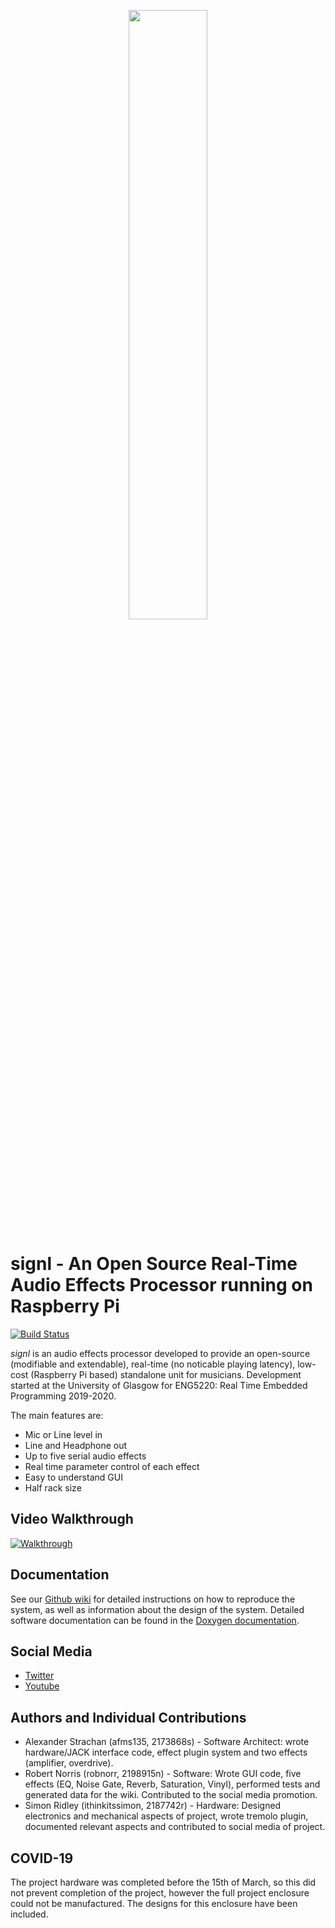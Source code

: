 <p align="center">
  <img src="https://raw.githubusercontent.com/afms135/signl/master/Media/Photo.jpg" width=50%>
</p>

# signl - An Open Source Real-Time Audio Effects Processor running on Raspberry Pi

[![Build Status](https://travis-ci.org/afms135/signl.svg?branch=master)](https://travis-ci.org/afms135/signl)

*signl* is an audio effects processor developed to provide an open-source (modifiable and extendable), real-time (no noticable playing latency), low-cost (Raspberry Pi based) standalone unit for musicians. Development started at the University of Glasgow for ENG5220: Real Time Embedded Programming 2019-2020.

The main features are:

* Mic or Line level in
* Line and Headphone out
* Up to five serial audio effects
* Real time parameter control of each effect
* Easy to understand GUI
* Half rack size

## Video Walkthrough

[![Walkthrough](https://github.com/afms135/signl/blob/master/Media/walthrough_icon.jpg)](https://youtu.be/WcyoIrp74zg)

## Documentation

See our [Github wiki](https://github.com/afms135/signl/wiki) for detailed instructions on how to reproduce the system, as well as information about the design of the system. Detailed software documentation can be found in the [Doxygen documentation](https://afms135.github.io/signl/).

## Social Media

- [Twitter](https://twitter.com/signlHW)
- [Youtube](https://www.youtube.com/channel/UChTp4nFLsnpuzNy29fdVIeA)

## Authors and Individual Contributions

- Alexander Strachan (afms135, 2173868s) - Software Architect:  wrote hardware/JACK interface code, effect plugin system and two effects (amplifier, overdrive).
- Robert Norris (robnorr, 2198915n) - Software: Wrote GUI code, five effects (EQ, Noise Gate, Reverb, Saturation, Vinyl), performed tests and generated data for the wiki. Contributed to the social media promotion.
- Simon Ridley (ithinkitssimon, 2187742r) - Hardware: Designed electronics and mechanical aspects of project, wrote tremolo plugin, documented relevant aspects and contributed to social media of project.

## COVID-19

The project hardware was completed before the 15th of March, so this did not prevent completion of the project, however the full project enclosure could not be manufactured. The designs for this enclosure have been included.
